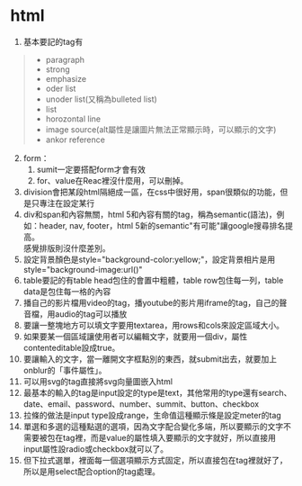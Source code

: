# html
1. 基本要記的tag有  
> * paragraph
> * strong
> * emphasize
> * oder list
> * unoder list(又稱為bulleted list)
> * list
> * horozontal line
> * image source(alt屬性是讓圖片無法正常顯示時，可以顯示的文字)
> * ankor reference
2. form：
   1. sumit一定要搭配form才會有效
   2. for、value在Reac裡沒什麼用，可以刪掉。
3. division會把某段html隔絕成一區，在css中很好用，span很類似的功能，但是只專注在設定某行
4. div和span和內容無關，html 5和內容有關的tag，稱為semantic\(語法\)，例如：header, nav, footer，html 5新的semantic"有可能"讓google搜尋排名提高。  
感覺排版則沒什麼差別。
5. 設定背景顏色是style="background-color:yellow;"，設定背景相片是用style="background-image:url()"
6. table要記的有table head包住的會置中粗體，table row包住每一列，table data是包住每一格的內容
7. 播自己的影片檔用video的tag，播youtube的影片用iframe的tag，自己的聲音檔，用audio的tag可以播放
8. 要讓一整塊地方可以填文字要用textarea，用rows和cols來設定區域大小。
9. 如果要某一個區域讓使用者可以編輯文字，就要用一個div，屬性contenteditable設成true。
10. 要讓輸入的文字，當一離開文字框點別的東西，就submit出去，就要加上onblur的「事件屬性」。
11. 可以用svg的tag直接將svg向量圖嵌入html
12. 最基本的輸入的tag是input設定的type是text，其他常用的type還有search、date、email、password、number、summit、button、checkbox
13. 拉條的做法是input type設成range，生命值這種顯示條是設定meter的tag
14. 單選和多選的這種點選的選項，因為文字配合變化多端，所以要顯示的文字不需要被包在tag裡，而是value的屬性填入要顯示的文字就好，所以直接用input屬性設radio或checkbox就可以了。
15. 但下拉式選單，裡面每一個選項顯示方式固定，所以直接包在tag裡就好了，所以是用select配合option的tag處理。
